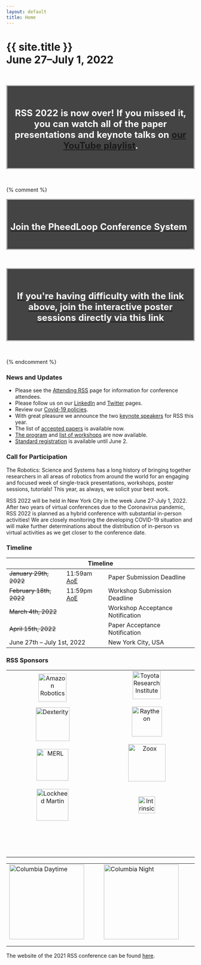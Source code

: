 ```yaml
---
layout: default
title: Home
---
```

<h1 class="page-title">{{ site.title }}<br>
June 27&ndash;July 1, 2022</h1>

<p><br /></p>
<center>
<table width="100%" style="border: solid #aaa 3px; background:#444;">
<tr><td>
<br />
<h2><b><center><span style="color: #fff">RSS 2022 is now over! If you missed it, you can watch all of the paper presentations and keynote talks on <a href="https://youtube.com/playlist?list=PLG0LjilbrcCbEmRZuP5yxvUCSTieqmJnn">our YouTube playlist</a>.</span></center></b></h2>
<br />
</td></tr>
</table>
</center>
<p><br /></p>


{% comment %}
<center>
<table width="100%" style="border: solid #aaa 3px; background:#444;">
<tr><td>
<br />
<h2><b><center><a href="https://pheedloop.com/rss2021/virtual/"><span style="color: #fff">Join the PheedLoop Conference System</span></a></center></b></h2>
<br />
</td></tr>
</table>
</center>
<br>

<center>
<table width="100%" style="border: solid #aaa 3px; background:#444;">
<tr><td>
<br />
<h2><b><center><a href="https://gather.town/invite?token=XEJwMZnl"><span style="color: #fff">
If you're having difficulty with the link above, 
join the interactive poster sessions directly via this link</span></a></center></b></h2>
<br />
</td></tr>
</table>
</center>
<br>




<center>
<div id="player"></div>
</center>

<script>

// 2. This code loads the IFrame Player API code asynchronously.
var tag = document.createElement('script');

tag.src = "https://www.youtube.com/iframe_api";
var firstScriptTag = document.getElementsByTagName('script')[0];
firstScriptTag.parentNode.insertBefore(tag, firstScriptTag);

// 3. This function creates an <iframe> (and YouTube player)
//    after the API code downloads.
var player;
function onYouTubeIframeAPIReady() {
    player = new YT.Player('player', {
        height: '390',
        width: '640',
        playerVars: {
            'autoplay': 0
        },
        videoId: 'QiHMAYQ_iz0',
        events: {
            'onReady': onPlayerReady
        }
    });
}

// 4. The API will call this function when the video player is ready.
function onPlayerReady(event) {
    //player.setPlaybackRate(1.0);
    //event.target.playVideo();
}

</script>

{% endcomment %}





### News and Updates
* Please see the [Attending RSS](https://roboticsconference.org/attending/) page for information for conference attendees.
* Please follow us on our [LinkedIn](https://www.linkedin.com/in/rss-conference-99b28823b/) and [Twitter](https://twitter.com/RoboticsSciSys) pages.
* Review our [Covid-19 policies](attending/covid/).
* With great pleasure we announce the two [keynote speakers](program/keynote/) for RSS this year.
* The list of [accepted papers](program/papers/) is available now.
* [The program](program/overview/) and [list of workshops](program/workshops/) are now available.
* [Standard registration](attending/registration/) is available until June 2.


### Call for Participation
The Robotics: Science and Systems has a long history of bringing together
researchers in all areas of robotics from around the world for an engaging and
focused week of single-track presentations, workshops, poster sessions,
tutorials! This year, as always, we solicit your best work.

RSS 2022 will be held in New York City in the week June 27-July 1, 2022.  After two years of virtual conferences due to the Coronavirus pandemic, RSS 2022 is planned as a hybrid conference with substantial in-person activities! We are closely monitoring the developing COVID-19 situation and will make further determinations about the distribution of in-person vs virtual activities as we get closer to the conference date.


### Timeline

<table class="table">
    <thead>
      <tr>
        <th colspan="3">Timeline</th>
      </tr>
    </thead>
    <tbody>
      <tr>
        <td><strike>January 29th, 2022</strike></td>
        <td>11:59am <a href="https://time.is/Anywhere_on_Earth">AoE</a></td>
        <td>Paper Submission Deadline</td>
      </tr>
      <tr>
        <td><strike>February 18th, 2022</strike></td>
        <td>11:59pm <a href="https://time.is/Anywhere_on_Earth">AoE</a></td>
        <td>Workshop Submission Deadline</td>
      </tr>
      <tr>
      <td colspan="2"><strike>March 4th, 2022</strike></td>
        <td>Workshop Acceptance Notification</td>
      </tr>
      <tr>
        <td colspan="2"><strike>April 15th, 2022</strike></td>
        <td>Paper Acceptance Notification</td>
      </tr>
      <tr>
        <td colspan="2">June 27th &ndash; July 1st, 2022</td>
        <td>New York City, USA</td>
      </tr>
    </tbody>
  </table>

### RSS Sponsors


<table width="75%" style="margin-right: auto;">
<tr>
<td style="width: 20%; text-align: center;">
<a href="https://www.amazon.science/">
  <img height="75px" src="{{ site.baseurl }}/images/sponsors/Amazon-Robotics-logo.png"
       alt="Amazon Robotics"/></a>
</td>
<td style="width: 20%; text-align: center; padding-bottom: 18px;">
<a href="http://www.tri.global/">
  <img height="75px" src="{{ site.baseurl }}/images/sponsors/tri.png"
       alt="Toyota Research Institute"/> </a>
</td>
</tr>
<tr>

<td style="text-align: center;">
<a href="https://www.dexterity.ai/">
  <img height="90px;" src="{{ site.baseurl }}/images/sponsors/Dexterity-logo.png"
       alt="Dexterity"/> </a>
</td>

<td style="text-align: center; padding-bottom: 18px;">
<a href="https://www.rtx.com/our-company/what-we-do/transformative-technologies/rtrc">
  <img height="80px;" src="{{ site.baseurl }}/images/sponsors/RTX_RTRC_logo.png"
       alt="Raytheon"/> </a>
</td>
</tr>

<tr>
<td style="text-align: center;">
<a href="https://www.merl.com/">
  <img height="85px" src="{{ site.baseurl }}/images/sponsors/merl.png"
       alt="MERL"/> </a>
</td>
<td style="text-align: center; padding-bottom: 15px;">
<a href="https://zoox.com/">
  <img height="100px" src="{{ site.baseurl }}/images/sponsors/Zoox-logo.png"
       alt="Zoox"/> </a>
</td>
</tr>

<tr>
  <td style="text-align: center; padding-bottom: 15px; padding-top: 5px">
  <a href="https://www.lockheedmartin.com/en-us/index.html">
    <img height="85px" src="{{ site.baseurl }}/images/sponsors/LM-logo.png"
         alt="Lockheed Martin"/> </a>
  </td>
<td style="text-align: center; padding-bottom: 15px; padding-top: 5px">
<a href="https://intrinsic.ai/">
  <img height="45px" src="{{ site.baseurl }}/images/sponsors/Intrinsic-logo.png"
       alt="Intrinsic"/> </a>
</td>
</tr>

<tr>
<td style="padding-bottom:60px;">
&nbsp;
</td>
</tr>

</table>

<table width="75%" style="margin-left: 0%; margin-right: auto;">
<tr>
<td style="width: 30%; text-align: left; padding-bottom: 18px; padding-right: 10px;">
  <img height="200px" src="{{ site.baseurl }}/images/ColumbiaCREA.MorningsideAerial.jpg"
       alt="Columbia Daytime"/>
</td>
<td style="width: 30%; text-align: left; padding-bottom: 18px;">
  <img height="200px" src="{{ site.baseurl }}/images/ColumbiaCampusAndCityFromNWCB.Night.jpg"
       alt="Columbia Night"/>
</td>
</tr>
</table>

The website of the 2021 RSS conference can be found [here](https://roboticsconference.org/2021/).

<tr>
<td style="padding-bottom:60px;">
&nbsp;
</td>
</tr>
